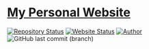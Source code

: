 # <a href="https://www.adityavsingh.com" target="_blank">My Personal Website</a>

[![Repository Status](https://img.shields.io/badge/Repository%20Status-Maintained-dark%20green.svg)](https://github.com/MikAoJk/MikAoJk.github.io/)
[![Website Status](https://img.shields.io/badge/Website%20Status-Online-green)](https://MikAoJk.github.io)
[![Author](https://img.shields.io/badge/Author-Joakim%20Taule%20Kartveit-blue.svg)](https://www.linkedin.com/in/joakim-taule-kartveit-7633aa84/)
![GitHub last commit (branch)](https://img.shields.io/github/last-commit/MikAoJk/MikAoJk.github.io/main)
